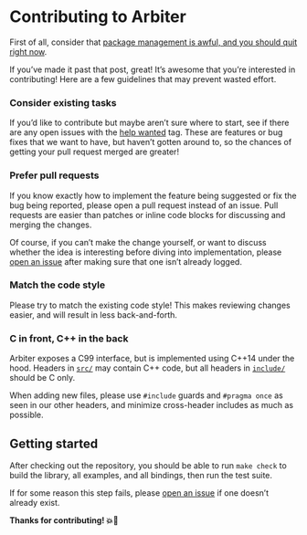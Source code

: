 # Contributing to Arbiter

First of all, consider that [package management is awful, and you should quit right now](https://medium.com/@sdboyer/so-you-want-to-write-a-package-manager-4ae9c17d9527#.bc6kkeux5).

If you’ve made it past that post, great! It’s awesome that you’re interested in contributing! Here are a few guidelines that may prevent wasted effort.

### Consider existing tasks

If you’d like to contribute but maybe aren’t sure where to start, see if there are any open issues with the [help wanted](https://github.com/jspahrsummers/Arbiter/issues?q=is%3Aopen+is%3Aissue+label%3A%22help+wanted%22+sort%3Aupdated-desc) tag. These are features or bug fixes that we want to have, but haven’t gotten around to, so the chances of getting your pull request merged are greater!

### Prefer pull requests

If you know exactly how to implement the feature being suggested or fix the bug being reported, please open a pull request instead of an issue. Pull requests are easier than patches or inline code blocks for discussing and merging the changes.

Of course, if you can’t make the change yourself, or want to discuss whether the idea is interesting before diving into implementation, please [open an issue](https://github.com/jspahrsummers/Arbiter/issues/new) after making sure that one isn’t already logged.

### Match the code style

Please try to match the existing code style! This makes reviewing changes easier, and will result in less back-and-forth.

### C in front, C++ in the back

Arbiter exposes a C99 interface, but is implemented using C++14 under the hood. Headers in [`src/`](src/) may contain C++ code, but all headers in [`include/`](include/) should be C only.

When adding new files, please use `#include` guards and `#pragma once` as seen in our other headers, and minimize cross-header includes as much as possible.

## Getting started

After checking out the repository, you should be able to run `make check` to build the library, all examples, and all bindings, then run the test suite.

If for some reason this step fails, please [open an issue](https://github.com/jspahrsummers/Arbiter/issues/new) if one doesn’t already exist.

**Thanks for contributing! :boom::camel:**
